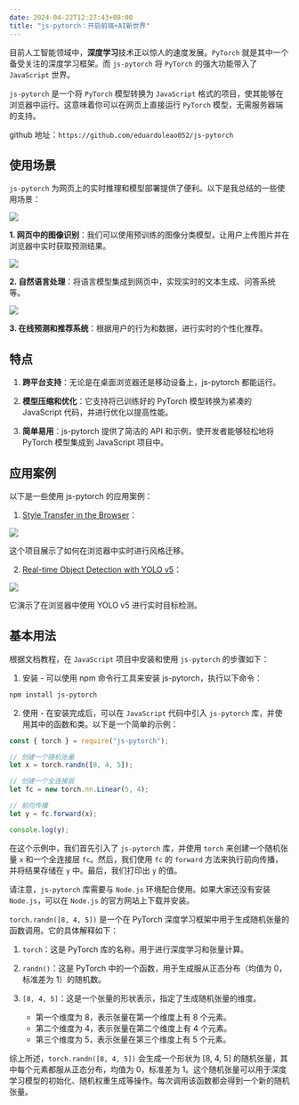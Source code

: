 ```yaml
---
date: 2024-04-22T12:27:43+08:00
title: "js-pytorch：开启前端+AI新世界"
---
```


目前人工智能领域中，**深度学习**技术正以惊人的速度发展。`PyTorch` 就是其中一个备受关注的深度学习框架。而 `js-pytorch` 将 `PyTorch` 的强大功能带入了 `JavaScript` 世界。

`js-pytorch` 是一个将 `PyTorch` 模型转换为 `JavaScript` 格式的项目，使其能够在浏览器中运行。这意味着你可以在网页上直接运行 `PyTorch` 模型，无需服务器端的支持。

github 地址：`https://github.com/eduardoleao052/js-pytorch`

## 使用场景

`js-pytorch` 为网页上的实时推理和模型部署提供了便利。以下是我总结的一些使用场景：

![](../assets/images/articles/147/01.awebp)

**1. 网页中的图像识别**：我们可以使用预训练的图像分类模型，让用户上传图片并在浏览器中实时获取预测结果。

![](../assets/images/articles/147/02.awebp)

**2. 自然语言处理**：将语言模型集成到网页中，实现实时的文本生成、问答系统等。

![](../assets/images/articles/147/03.awebp)

**3. 在线预测和推荐系统**：根据用户的行为和数据，进行实时的个性化推荐。

## 特点

1. **跨平台支持**：无论是在桌面浏览器还是移动设备上，js-pytorch 都能运行。

2. **模型压缩和优化**：它支持将已训练好的 PyTorch 模型转换为紧凑的 JavaScript 代码，并进行优化以提高性能。

3. **简单易用**：js-pytorch 提供了简洁的 API 和示例，使开发者能够轻松地将 PyTorch 模型集成到 JavaScript 项目中。

## 应用案例

以下是一些使用 js-pytorch 的应用案例：

1. [Style Transfer in the Browser](https://github.com/eduardoleao052/Style-Transfer-in-the-Browser)：

![](../assets/images/articles/147/04.awebp)

这个项目展示了如何在浏览器中实时进行风格迁移。

2. [Real-time Object Detection with YOLO v5](https://github.com/eduardoleao052/Real-time_Object_Detection_with_YOLO_v5)：

![](../assets/images/articles/147/05.awebp)

它演示了在浏览器中使用 YOLO v5 进行实时目标检测。

## 基本用法

根据文档教程，在 `JavaScript` 项目中安装和使用 `js-pytorch` 的步骤如下：

1. 安装 - 可以使用 npm 命令行工具来安装 js-pytorch，执行以下命令：

```sh
npm install js-pytorch
```

2. 使用 - 在安装完成后，可以在 `JavaScript` 代码中引入 `js-pytorch` 库，并使用其中的函数和类。以下是一个简单的示例：

```js
const { torch } = require("js-pytorch");

// 创建一个随机张量
let x = torch.randn([8, 4, 5]);

// 创建一个全连接层
let fc = new torch.nn.Linear(5, 4);

// 前向传播
let y = fc.forward(x);

console.log(y);
```

在这个示例中，我们首先引入了 `js-pytorch` 库，并使用 `torch` 来创建一个随机张量 `x` 和一个全连接层 `fc`。然后，我们使用 `fc` 的 `forward` 方法来执行前向传播，并将结果存储在 `y` 中。最后，我们打印出 `y` 的值。

请注意，`js-pytorch` 库需要与 `Node.js` 环境配合使用。如果大家还没有安装 `Node.js`，可以在 `Node.js` 的官方网站上下载并安装。

`torch.randn([8, 4, 5])` 是一个在 PyTorch 深度学习框架中用于生成随机张量的函数调用。它的具体解释如下：

1. `torch`：这是 PyTorch 库的名称，用于进行深度学习和张量计算。
2. `randn()`：这是 PyTorch 中的一个函数，用于生成服从正态分布（均值为 0，标准差为 1）的随机数。
3. `[8, 4, 5]`：这是一个张量的形状表示，指定了生成随机张量的维度。

   - 第一个维度为 8，表示张量在第一个维度上有 8 个元素。
   - 第二个维度为 4，表示张量在第二个维度上有 4 个元素。
   - 第三个维度为 5，表示张量在第三个维度上有 5 个元素。

综上所述，`torch.randn([8, 4, 5])` 会生成一个形状为 \[8, 4, 5\] 的随机张量，其中每个元素都服从正态分布，均值为 0，标准差为 1。这个随机张量可以用于深度学习模型的初始化、随机权重生成等操作。每次调用该函数都会得到一个新的随机张量。
